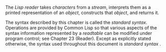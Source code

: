  



The *Lisp reader* takes *characters* from a *stream*, interprets them as a printed representation of an *object*, constructs that *object*, and returns it. 



The syntax described by this chapter is called the *standard syntax*. Operations are provided by Common Lisp so that various aspects of the syntax information represented by a *readtable* can be modified under program control; see Chapter 23 (Reader). Except as explicitly stated otherwise, the syntax used throughout this document is *standard syntax* . 



